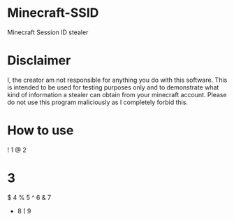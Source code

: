 # Minecraft-SSID
Minecraft Session ID stealer


# Disclaimer

I, the creator am not responsible for anything you do with this software. This is intended to be used for testing purposes only and to demonstrate what kind of information a stealer can obtain from your minecraft account. Please do not use this program maliciously as I completely forbid this.

# How to use 

! 1 
@ 2 
# 3 
$ 4 
% 5 
^ 6 
& 7 
* 8 
( 9

